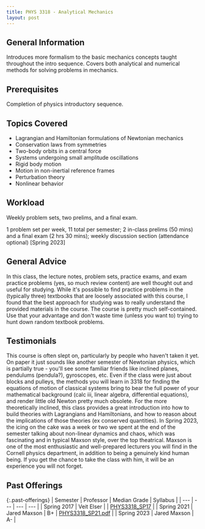 ```yaml
---
title: PHYS 3318 - Analytical Mechanics
layout: post
---
```


<link rel="stylesheet" href="/main.css">

## General Information

Introduces more formalism to the basic mechanics concepts taught throughout the intro sequence. Covers both analytical and numerical methods for solving problems in mechanics.

## Prerequisites

Completion of physics introductory sequence.

## Topics Covered

  - Lagrangian and Hamiltonian formulations of Newtonian mechanics
  - Conservation laws from symmetries
  - Two-body orbits in a central force
  - Systems undergoing small amplitude oscillations
  - Rigid body motion
  - Motion in non-inertial reference frames
  - Perturbation theory
  - Nonlinear behavior

## Workload

Weekly problem sets, two prelims, and a final exam. 

1 problem set per week, 11 total per semester; 2 in-class prelims (50 mins) and a final exam (2 hrs 30 mins); weekly discussion section (attendance optional) [Spring 2023]

## General Advice
In this class, the lecture notes, problem sets, practice exams, and exam practice problems (yes, so much review content) are well thought out and useful for studying. While it's possible to find practice problems in the (typically three) textbooks that are loosely associated with this course, I found that the best approach for studying was to really understand the provided materials in the course. The course is pretty much self-contained. Use that your advantage and don't waste time (unless you want to) trying to hunt down random textbook problems.

## Testimonials
This course is often slept on, particularly by people who haven't taken it yet. On paper it just sounds like another semester of Newtonian physics, which is partially true - you'll see some familiar friends like inclined planes, pendulums (pendula?), gyroscopes, etc. Even if the class were just about blocks and pulleys, the methods you will learn in 3318 for finding the equations of motion of classical systems bring to bear the full power of your mathematical background (calc iii, linear algebra, differential equations), and render little old Newton pretty much obsolete. For the more theoretically inclined, this class provides a great introduction into how to build theories with Lagrangians and Hamiltonians, and how to reason about the implications of those theories (ex conserved quantities). In Spring 2023, the icing on the cake was a week or two we spent at the end of the semester talking about non-linear dynamics and chaos, which was fascinating and in typical Maxson style, over the top theatrical. Maxson is one of the most enthusiastic and well-prepared lecturers you will find in the Cornell physics department, in addition to being a genuinely kind human being. If you get the chance to take the class with him, it will be an experience you will not forget. 


## Past Offerings

{:.past-offerings}
| Semester | Professor | Median Grade | Syllabus |
| --- | --- | --- | --- |
| Spring 2017 | Veit Elser |  | <a href="https://uuuuuu.lassp.cornell.edu/courses/physics_3318_spring_2017">PHYS3318_SP17</a> |
| Spring 2021 | Jared Maxson | B+ | <a href="/syllabi/PHYS3318_SP21.pdf">PHYS3318_SP21.pdf</a> |
| Spring 2023 | Jared Maxson | A- |
